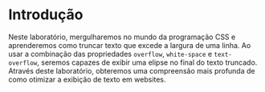 # Introdução

Neste laboratório, mergulharemos no mundo da programação CSS e aprenderemos como truncar texto que excede a largura de uma linha. Ao usar a combinação das propriedades `overflow`, `white-space` e `text-overflow`, seremos capazes de exibir uma elipse no final do texto truncado. Através deste laboratório, obteremos uma compreensão mais profunda de como otimizar a exibição de texto em websites.
